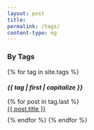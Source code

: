 ```yaml
---
layout: post
title:
permalink: /tags/
content-type: eg
---
```


### By Tags

<style>
.tagsList{
    margin-left: 0;
}
.category-content a {
    text-decoration: none;
    color: #4183c4;
}

.category-content a:hover {
    text-decoration: underline;
    color: #4183c4;
}
</style>

<main class="tagsList">
    {% for tag in site.tags %}
        <h5 id="{{ tag | first }}" style="margin-bottom: 1rem;">{{ tag | first | capitalize }}</h5>
        {% for post in tag.last %} 
            <li id="category-content" style="padding-bottom: 0.6em; list-style: none;"><a href="{{post.url}}">{{ post.title }}</a></li>
        {% endfor %}
    {% endfor %}
    <br/>
    <br/>
</main>
